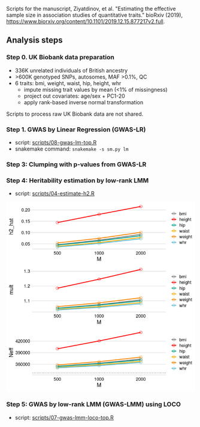 Scripts for the manuscript, 
Ziyatdinov, et al. "Estimating the effective sample size in association studies of quantitative traits." bioRxiv (2019),
https://www.biorxiv.org/content/10.1101/2019.12.15.877217v2.full.

## Analysis steps

### Step 0. UK Biobank data preparation

- 336K unrelated individuals of British ancestry
- &gt;600K genotyped SNPs, autosomes, MAF >0.1%, QC
- 6 traits: bmi, weight, waist, hip, height, whr
  - impute missing trait values by mean (<1% of missingness)
  - project out covariates: age/sex + PC1-20
  - apply rank-based inverse normal transformation

Scripts to process raw UK Biobank data are not shared.

### Step 1. GWAS by Linear Regression (GWAS-LR)

- script: [scripts/08-gwas-lm-top.R](scripts/08-gwas-lm-top.R)
- snakemake command: `snakemake -s sm.py lm`

### Step 3: Clumping with p-values from GWAS-LR

### Step 4: Heritability estimation by low-rank LMM

- script: [scripts/04-estimate-h2.R](scripts/04-estimate-h2.R)

![](figures/h2.png)

### Step 5: GWAS by low-rank LMM (GWAS-LMM) using LOCO

- script: [scripts/07-gwas-lmm-loco-top.R](scripts/05-gwas-lmm-top.R)

